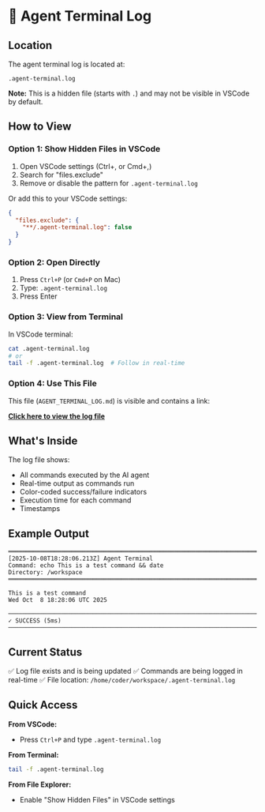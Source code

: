 # 🤖 Agent Terminal Log

## Location

The agent terminal log is located at:

```
.agent-terminal.log
```

**Note:** This is a hidden file (starts with `.`) and may not be visible in VSCode by default.

## How to View

### Option 1: Show Hidden Files in VSCode

1. Open VSCode settings (Ctrl+, or Cmd+,)
2. Search for "files.exclude"
3. Remove or disable the pattern for `.agent-terminal.log`

Or add this to your VSCode settings:

```json
{
  "files.exclude": {
    "**/.agent-terminal.log": false
  }
}
```

### Option 2: Open Directly

1. Press `Ctrl+P` (or `Cmd+P` on Mac)
2. Type: `.agent-terminal.log`
3. Press Enter

### Option 3: View from Terminal

In VSCode terminal:
```bash
cat .agent-terminal.log
# or
tail -f .agent-terminal.log  # Follow in real-time
```

### Option 4: Use This File

This file (`AGENT_TERMINAL_LOG.md`) is visible and contains a link:

**[Click here to view the log file](.agent-terminal.log)**

## What's Inside

The log file shows:
- All commands executed by the AI agent
- Real-time output as commands run
- Color-coded success/failure indicators
- Execution time for each command
- Timestamps

## Example Output

```
════════════════════════════════════════════════════════════════════════════════
[2025-10-08T18:28:06.213Z] Agent Terminal
Command: echo This is a test command && date
Directory: /workspace
════════════════════════════════════════════════════════════════════════════════

This is a test command
Wed Oct  8 18:28:06 UTC 2025

────────────────────────────────────────────────────────────────────────────────
✓ SUCCESS (5ms)
────────────────────────────────────────────────────────────────────────────────
```

## Current Status

✅ Log file exists and is being updated
✅ Commands are being logged in real-time
✅ File location: `/home/coder/workspace/.agent-terminal.log`

## Quick Access

**From VSCode:**
- Press `Ctrl+P` and type `.agent-terminal.log`

**From Terminal:**
```bash
tail -f .agent-terminal.log
```

**From File Explorer:**
- Enable "Show Hidden Files" in VSCode settings
